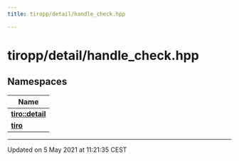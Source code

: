 ```yaml
---
title: tiropp/detail/handle_check.hpp

---
```


# tiropp/detail/handle_check.hpp

## Namespaces

| Name           |
| -------------- |
| **[tiro::detail](/docs/api/namespaces/namespacetiro_1_1detail)**  |
| **[tiro](/docs/api/namespaces/namespacetiro)**  |






-------------------------------

Updated on  5 May 2021 at 11:21:35 CEST
